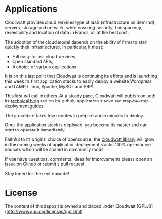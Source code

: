 # Applications

Cloudwatt provides cloud services type of IaaS (infrastructure on demand): servers, storage and network, while ensuring security, transparency, reversibility and location of data in France, all at the best cost.

The adoption of the cloud model depends on the ability of firms to start quickly their infrastructures. In particular, it must:

* Full easy-to-use cloud services,
* Open standard APIs,
* A choice of various applications

It is on this last point that Cloudwatt is continuing its efforts and is launching this week its first application stacks to easily deploy a website Wordpress and LAMP (Linux, Apache, MySQL and PHP).

This first will call in others. At a steady pace, Cloudwatt will publish on both its [technical blog](http://dev.cloudwatt.com/fr/blog/index.html) and on his github, application stacks and step-by-step deployment guides.

The procedure takes few minutes to prepare and 5 minutes to deploy.

Once the application stack is deployed, you become its master and can start to operate it immediately.

Faithful to its original choice of opensource, the [Cloudwatt library](https://www.cloudwatt.com/fr/applications/index.html) will grow in the coming weeks of application deployment stacks 100% opensource sources which will be shared in community mode.

If you have questions, comments, ideas for improvements please open an issue on Github or submit a pull request.

Stay tuned for the next episode!

# License

The content of this deposit is owned and placed under Cloudwatt [GPLv3] (http://www.gnu.org/licenses/gpl.html).
